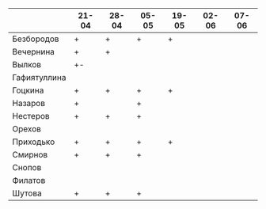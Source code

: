 |              	| 21-04	| 28-04	| 05-05	| 19-05	| 02-06 | 07-06 |
|--------------	|-----	|-----	|-----	|-----  |-----  |-----  |
| Безбородов   	|   +  	|   +  	|   +  	|   +  	|   	  |       |
| Вечернина    	|   +  	|   +  	|   	  |     	|   	  |       |
| Вылков       	|   +- 	|     	|     	|     	|   	  |       |
| Гафиятуллина 	|     	|     	|     	|     	|   	  |       |
| Гоцкина      	|   +  	|   +  	|   +  	|   +  	|   	  |       |
| Назаров      	|   +  	|     	|   + 	|     	|   	  |       |
| Нестеров     	|   +  	|   +  	|   +  	|     	|   	  |       |
| Орехов       	|     	|     	|     	|     	|   	  |       |
| Приходько    	|   +  	|   +  	|   +  	|   +  	|   	  |       |
| Смирнов      	|   +  	|   +  	|   +  	|     	|   	  |       |
| Снопов       	|     	|     	|     	|     	|   	  |       |
| Филатов      	|     	|     	|     	|     	|   	  |       |
| Шутова       	|   +  	|   +  	|   +  	|     	|   	  |       |

